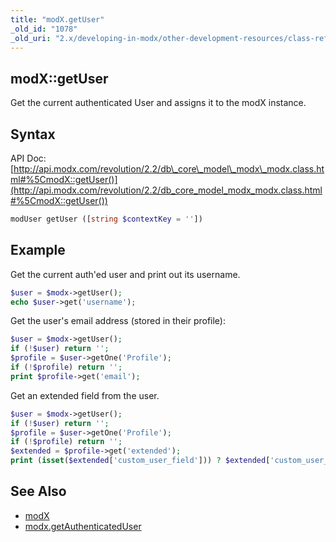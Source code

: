 ```yaml
---
title: "modX.getUser"
_old_id: "1078"
_old_uri: "2.x/developing-in-modx/other-development-resources/class-reference/modx/modx.getuser"
---
```


## modX::getUser

 Get the current authenticated User and assigns it to the modX instance.

## Syntax

 API Doc: [http://api.modx.com/revolution/2.2/db\_core\_model\_modx\_modx.class.html#%5CmodX::getUser()](http://api.modx.com/revolution/2.2/db_core_model_modx_modx.class.html#%5CmodX::getUser())

 ``` php 
modUser getUser ([string $contextKey = ''])
```

## Example

 Get the current auth'ed user and print out its username.

 ``` php 
$user = $modx->getUser();
echo $user->get('username');
```

 Get the user's email address (stored in their profile):

 ``` php 
$user = $modx->getUser();
if (!$user) return '';
$profile = $user->getOne('Profile');
if (!$profile) return '';
print $profile->get('email');
```

 Get an extended field from the user.

 ``` php 
$user = $modx->getUser();
if (!$user) return '';
$profile = $user->getOne('Profile');
if (!$profile) return '';
$extended = $profile->get('extended');
print (isset($extended['custom_user_field'])) ? $extended['custom_user_field'] : '';
```

## See Also

- [modX](extending-modx/core-model/modx "modX")
- [modx.getAuthenticatedUser](extending-modx/core-model/modx/modx.getauthenticateduser)